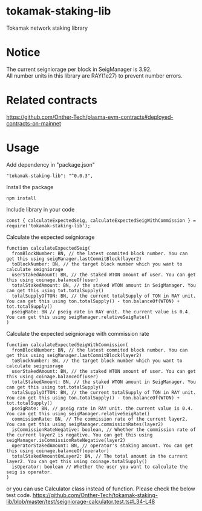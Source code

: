 # tokamak-staking-lib
Tokamak network staking library

# Notice

The current seigniorage per block in SeigManager is 3.92.   
All number units in this library are RAY(1e27) to prevent number errors.

# Related contracts

https://github.com/Onther-Tech/plasma-evm-contracts#deployed-contracts-on-mainnet

# Usage

Add dependency in "package.json"

`"tokamak-staking-lib": "^0.0.3",`

Install the package

`npm install`

Include library in your code

`const { calculateExpectedSeig, calculateExpectedSeigWithCommission } = require('tokamak-staking-lib');`

Calculate the expected seigniorage

```
function calculateExpectedSeig(
  fromBlockNumber: BN, // the latest commited block number. You can get this using seigManager.lastCommitBlock(layer2)
  toBlockNumber: BN, // the target block number which you want to calculate seigniorage
  userStakedAmount: BN, // the staked WTON amount of user. You can get this using coinage.balanceOf(user)
  totalStakedAmount: BN, // the staked WTON amount in SeigManager. You can get this using tot.totalSupply()
  totalSupplyOfTON: BN, // the current totalSupply of TON in RAY unit. You can get this using ton.totalSupply() - ton.balanceOf(WTON) + tot.totalSupply()
  pseigRate: BN // pseig rate in RAY unit. the current value is 0.4. You can get this using seigManager.relativeSeigRate()
)
```

Calculate the expected seigniorage with commission rate

```
function calculateExpectedSeigWithCommission(
  fromBlockNumber: BN, // the latest commited block number. You can get this using seigManager.lastCommitBlock(layer2)
  toBlockNumber: BN, // the target block number which you want to calculate seigniorage
  userStakedAmount: BN, // the staked WTON amount of user. You can get this using coinage.balanceOf(user)
  totalStakedAmount: BN, // the staked WTON amount in SeigManager. You can get this using tot.totalSupply()
  totalSupplyOfTON: BN, // the current totalSupply of TON in RAY unit. You can get this using ton.totalSupply() - ton.balanceOf(WTON) + tot.totalSupply()
  pseigRate: BN, // pseig rate in RAY unit. the current value is 0.4. You can get this using seigManager.relativeSeigRate()
  commissionRate: BN, // The commission rate of the current layer2. You can get this using seigManager.commissionRates(layer2)
  isCommissionRateNegative: boolean, // Whether the commission rate of the current layer2 is negative. You can get this using seigManager.isCommissionRateNegative(layer2)
  operatorStakedAmount: BN, // operator's staking amount. You can get this using coinage.balanceOf(operator)
  totalStakedAmountOnLayer2: BN, // The total amount in the current layer2. You can get this using coinage.totalSupply()
  isOperator: boolean // Whether the user you want to calculate the seig is operator.
)
```

or you can use Calculator class instead of function. Please check the below test code.
https://github.com/Onther-Tech/tokamak-staking-lib/blob/master/test/seigniorage-calculator.test.ts#L34-L48
